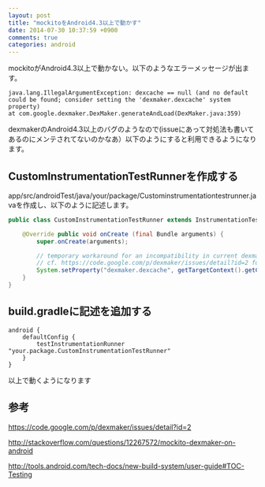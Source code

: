 ```yaml
---
layout: post
title: "mockitoをAndroid4.3以上で動かす"
date: 2014-07-30 10:37:59 +0900
comments: true
categories: android
---
```


mockitoがAndroid4.3以上で動かない。以下のようなエラーメッセージが出ます。

```
java.lang.IllegalArgumentException: dexcache == null (and no default could be found; consider setting the 'dexmaker.dexcache' system property)
at com.google.dexmaker.DexMaker.generateAndLoad(DexMaker.java:359)
```

dexmakerのAndroid4.3以上のバグのようなので(issueにあって対処法も書いてあるのにメンテされてないのかなあ）以下のようにすると利用できるようになります。
<!--more-->

## CustomInstrumentationTestRunnerを作成する

app/src/androidTest/java/your/package/Custominstrumentationtestrunner.javaを作成し、以下のように記述します。

```java
public class CustomInstrumentationTestRunner extends InstrumentationTestRunner {

    @Override public void onCreate (final Bundle arguments) {
        super.onCreate(arguments);

        // temporary workaround for an incompatibility in current dexmaker (1.1) implementation and Android >= 4.3
        // cf. https://code.google.com/p/dexmaker/issues/detail?id=2 for details
        System.setProperty("dexmaker.dexcache", getTargetContext().getCacheDir().toString());
    }
}
```

## build.gradleに記述を追加する

```
android {
    defaultConfig {
        testInstrumentationRunner "your.package.CustomInstrumentationTestRunner"
    }
}
```

以上で動くようになります

## 参考

https://code.google.com/p/dexmaker/issues/detail?id=2

http://stackoverflow.com/questions/12267572/mockito-dexmaker-on-android

http://tools.android.com/tech-docs/new-build-system/user-guide#TOC-Testing
